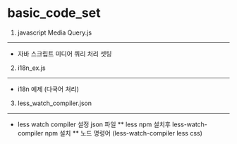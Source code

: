 # basic_code_set


1. javascript Media Query.js
---------------------------------
 * 자바 스크립트 미디어 쿼리 처리 셋팅

2. i18n_ex.js
--------------------------------
 * i18n 예제 (다국어 처리)

3. less_watch_compiler.json
---------------------------------
 * less watch compiler 설정 json 파일
 ** less npm 설치후 less-watch-compiler npm 설치 
 ** 노드 명령어 (less-watch-compiler less css)
